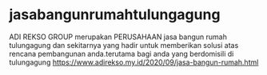 # jasabangunrumahtulungagung
ADI REKSO GROUP merupakan PERUSAHAAN jasa bangun rumah tulungagung dan sekitarnya yang hadir untuk memberikan solusi atas rencana pembangunan anda.terutama bagi anda yang berdomisili di tulungagung
https://www.adirekso.my.id/2020/09/jasa-bangun-rumah.html
